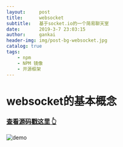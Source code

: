 ```yaml
---
layout:     post
title:      websocket
subtitle:   基于socket.io的一个简易聊天室
date:       2019-3-7 23:03:15
author:     gankai
header-img: img/post-bg-websocket.jpg
catalog: true
tags:
    - npm
    - NPM 镜像
    - 开源框架
---
```

# websocket的基本概念

### [查看源码戳这里 👆](https://github.com/GitHubGanKai/websocket-demo)

![demo](https://raw.githubusercontent.com/GitHubGanKai/blog/master/img/socketdemo.png)
